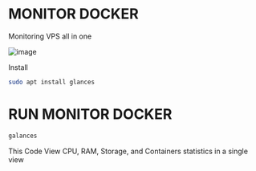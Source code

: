 # MONITOR DOCKER

Monitoring VPS all in one

![image](https://github.com/user-attachments/assets/a73656ab-6cfe-4e54-bfc4-1a1505c022af)

Install 
```sh
sudo apt install glances
```
# RUN MONITOR DOCKER  
```sh
galances
```
This Code View CPU, RAM, Storage, and Containers statistics in a single view 
